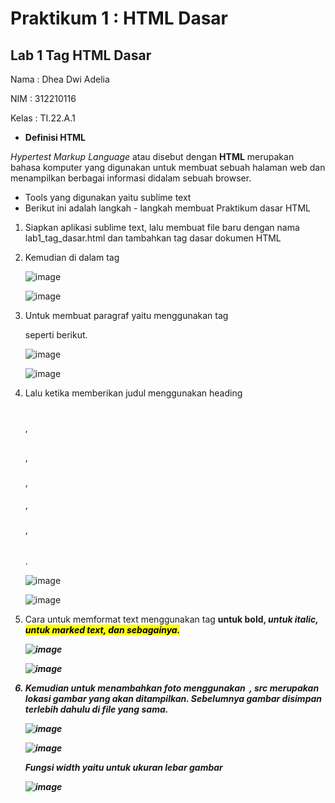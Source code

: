 # Praktikum 1 : HTML Dasar
## Lab 1 Tag HTML Dasar

Nama : Dhea Dwi Adelia

NIM : 312210116

Kelas : TI.22.A.1

- __Definisi HTML__

 _Hypertest Markup Language_ atau disebut dengan __HTML__ merupakan bahasa komputer yang digunakan untuk membuat sebuah halaman web dan menampilkan berbagai informasi didalam sebuah browser.

- Tools yang digunakan yaitu sublime text
- Berikut ini adalah langkah - langkah membuat Praktikum dasar HTML

1. Siapkan aplikasi sublime text, lalu membuat file baru dengan nama lab1_tag_dasar.html dan tambahkan tag dasar dokumen HTML
2. Kemudian di dalam tag <title> ketik text untuk menampilkan judul browser, dan diakhiri dengan </title>
  
   ![image](https://github.com/adeliadhea06/Lab1Web/assets/115794875/c92e3f93-c701-4661-84a9-8d2efbc7f1a1)

   ![image](https://github.com/adeliadhea06/Lab1Web/assets/115794875/5d28ac76-3844-4ce2-9851-9348387a0d09)

3. Untuk membuat paragraf yaitu menggunakan tag <p></p> seperti berikut.

   ![image](https://github.com/adeliadhea06/Lab1Web/assets/115794875/dd8837f2-5384-40c1-b61e-ac954d991b6f)

   ![image](https://github.com/adeliadhea06/Lab1Web/assets/115794875/5e71d5a2-e90e-4b13-9c35-5418f132f7e0)

4. Lalu ketika memberikan judul menggunakan heading <h1></h1> , <h2></h2> , <h3></h3> , <h4></h4> , <h5></h5> , <h6></h6>.

   ![image](https://github.com/adeliadhea06/Lab1Web/assets/115794875/4a74bbc4-33f1-4b3f-b7aa-54b6d9895837)

   ![image](https://github.com/adeliadhea06/Lab1Web/assets/115794875/7979d02d-1533-43e8-b316-8ea28f6e8921)

5. Cara untuk memformat text menggunakan tag <b> untuk bold, <i> untuk italic, <mark> untuk marked text, dan sebagainya.

   ![image](https://github.com/adeliadhea06/Lab1Web/assets/115794875/40a1b1c6-6cea-44d2-9396-6fcb1cf2a236)

   ![image](https://github.com/adeliadhea06/Lab1Web/assets/115794875/72d57124-9d55-46b4-a74f-1e7f1029dac8)

6. Kemudian untuk menambahkan foto menggunakan <img src=""> , src merupakan lokasi gambar yang akan ditampilkan. Sebelumnya gambar disimpan terlebih dahulu di file yang sama.

   ![image](https://github.com/adeliadhea06/Lab1Web/assets/115794875/05133602-03c1-4745-8165-496799326f9b)

   ![image](https://github.com/adeliadhea06/Lab1Web/assets/115794875/54bcbac4-64a9-4e46-99e5-f15cde38b48e)

   Fungsi __width__ yaitu untuk ukuran lebar gambar

   ![image](https://github.com/adeliadhea06/Lab1Web/assets/115794875/bc05b0cf-9562-4219-b14e-f71cc8db8760)




